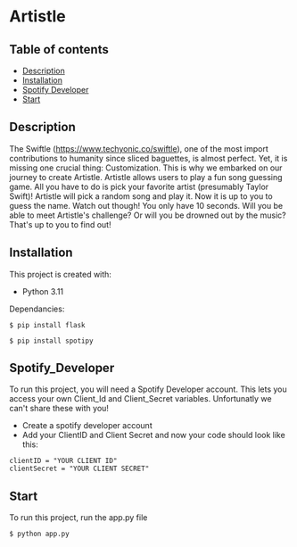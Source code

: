 # Artistle

## Table of contents
* [Description](#Description)
* [Installation](#Installation)
* [Spotify Developer](#Spotify_Developer)
* [Start](#Start)

## Description
The Swiftle (https://www.techyonic.co/swiftle), one of the most import contributions to humanity since sliced baguettes, is almost perfect. Yet, it is missing one crucial thing: Customization. This is why we embarked on our journey to create Artistle. Artistle allows users to play a fun song guessing game. All you have to do is pick your favorite artist (presumably Taylor Swift)! Artistle will pick a random song and play it. Now it is up to you to guess the name. Watch out though! You only have 10 seconds. Will you be able to meet Artistle's challenge? Or will you be drowned out by the music? That's up to you to find out!

## Installation
This project is created with:
* Python 3.11

Dependancies:
```
$ pip install flask
```
```
$ pip install spotipy
```

## Spotify_Developer
To run this project, you will need a Spotify Developer account. This lets you access your own Client_Id and Client_Secret variables. Unfortunatly we can't share these with you!
* Create a spotify developer account
* Add your ClientID and Client Secret and now your code should look like this:
```
clientID = "YOUR CLIENT ID"
clientSecret = "YOUR CLIENT SECRET"
```
	
## Start
To run this project, run the app.py file

```
$ python app.py
```
